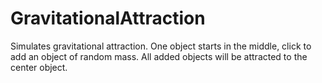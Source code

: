 # GravitationalAttraction

Simulates gravitational attraction. One object starts in the middle, click to add an object of random mass. All added objects will be attracted to the center object.
